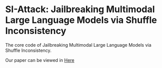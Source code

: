 # SI-Attack: Jailbreaking Multimodal Large Language Models via Shuffle Inconsistency

The core code of Jailbreaking Multimodal Large Language Models via Shuffle Inconsistency. 

Our paper can be viewed in [Here](https://arxiv.org/abs/2501.04931)

